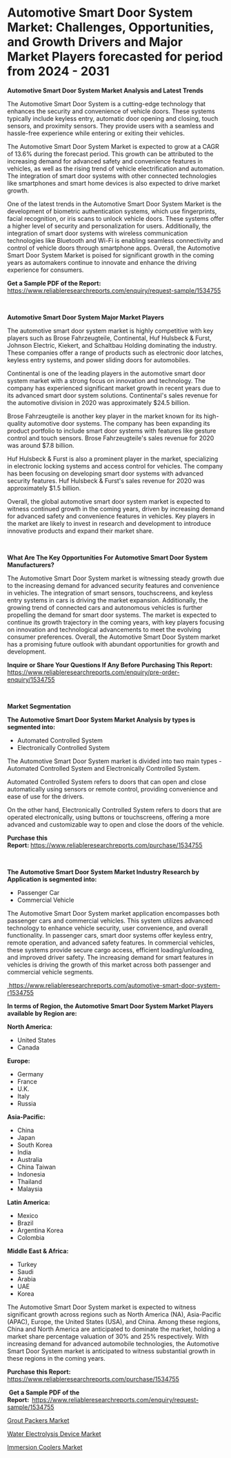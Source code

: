 <p><h1>Automotive Smart Door System Market: Challenges, Opportunities, and Growth Drivers and Major Market Players forecasted for period from 2024 - 2031</h1></p><p><strong>Automotive Smart Door System Market Analysis and Latest Trends</strong></p>
<p><p>The Automotive Smart Door System is a cutting-edge technology that enhances the security and convenience of vehicle doors. These systems typically include keyless entry, automatic door opening and closing, touch sensors, and proximity sensors. They provide users with a seamless and hassle-free experience while entering or exiting their vehicles.</p><p>The Automotive Smart Door System Market is expected to grow at a CAGR of 13.6% during the forecast period. This growth can be attributed to the increasing demand for advanced safety and convenience features in vehicles, as well as the rising trend of vehicle electrification and automation. The integration of smart door systems with other connected technologies like smartphones and smart home devices is also expected to drive market growth.</p><p>One of the latest trends in the Automotive Smart Door System Market is the development of biometric authentication systems, which use fingerprints, facial recognition, or iris scans to unlock vehicle doors. These systems offer a higher level of security and personalization for users. Additionally, the integration of smart door systems with wireless communication technologies like Bluetooth and Wi-Fi is enabling seamless connectivity and control of vehicle doors through smartphone apps. Overall, the Automotive Smart Door System Market is poised for significant growth in the coming years as automakers continue to innovate and enhance the driving experience for consumers.</p></p>
<p><strong>Get a Sample PDF of the Report:&nbsp;</strong> <a href="https://www.reliableresearchreports.com/enquiry/request-sample/1534755">https://www.reliableresearchreports.com/enquiry/request-sample/1534755</a></p>
<p>&nbsp;</p>
<p><strong>Automotive Smart Door System Major Market Players</strong></p>
<p><p>The automotive smart door system market is highly competitive with key players such as Brose Fahrzeugteile, Continental, Huf Hulsbeck & Furst, Johnson Electric, Kiekert, and Schaltbau Holding dominating the industry. These companies offer a range of products such as electronic door latches, keyless entry systems, and power sliding doors for automobiles.</p><p>Continental is one of the leading players in the automotive smart door system market with a strong focus on innovation and technology. The company has experienced significant market growth in recent years due to its advanced smart door system solutions. Continental's sales revenue for the automotive division in 2020 was approximately $24.5 billion.</p><p>Brose Fahrzeugteile is another key player in the market known for its high-quality automotive door systems. The company has been expanding its product portfolio to include smart door systems with features like gesture control and touch sensors. Brose Fahrzeugteile's sales revenue for 2020 was around $7.8 billion.</p><p>Huf Hulsbeck & Furst is also a prominent player in the market, specializing in electronic locking systems and access control for vehicles. The company has been focusing on developing smart door systems with advanced security features. Huf Hulsbeck & Furst's sales revenue for 2020 was approximately $1.5 billion.</p><p>Overall, the global automotive smart door system market is expected to witness continued growth in the coming years, driven by increasing demand for advanced safety and convenience features in vehicles. Key players in the market are likely to invest in research and development to introduce innovative products and expand their market share.</p></p>
<p>&nbsp;</p>
<p><strong>What Are The Key Opportunities For Automotive Smart Door System Manufacturers?</strong></p>
<p><p>The Automotive Smart Door System market is witnessing steady growth due to the increasing demand for advanced security features and convenience in vehicles. The integration of smart sensors, touchscreens, and keyless entry systems in cars is driving the market expansion. Additionally, the growing trend of connected cars and autonomous vehicles is further propelling the demand for smart door systems. The market is expected to continue its growth trajectory in the coming years, with key players focusing on innovation and technological advancements to meet the evolving consumer preferences. Overall, the Automotive Smart Door System market has a promising future outlook with abundant opportunities for growth and development.</p></p>
<p><strong>Inquire or Share Your Questions If Any Before Purchasing This Report:</strong> <a href="https://www.reliableresearchreports.com/enquiry/pre-order-enquiry/1534755">https://www.reliableresearchreports.com/enquiry/pre-order-enquiry/1534755</a></p>
<p>&nbsp;</p>
<p><strong>Market Segmentation</strong></p>
<p><strong>The Automotive Smart Door System Market Analysis by types is segmented into:</strong></p>
<p><ul><li>Automated Controlled System</li><li>Electronically Controlled System</li></ul></p>
<p><p>The Automotive Smart Door System market is divided into two main types - Automated Controlled System and Electronically Controlled System. </p><p>Automated Controlled System refers to doors that can open and close automatically using sensors or remote control, providing convenience and ease of use for the drivers. </p><p>On the other hand, Electronically Controlled System refers to doors that are operated electronically, using buttons or touchscreens, offering a more advanced and customizable way to open and close the doors of the vehicle.</p></p>
<p><strong>Purchase this Report:&nbsp;</strong><a href="https://www.reliableresearchreports.com/purchase/1534755">https://www.reliableresearchreports.com/purchase/1534755</a></p>
<p>&nbsp;</p>
<p><strong>The Automotive Smart Door System Market Industry Research by Application is segmented into:</strong></p>
<p><ul><li>Passenger Car</li><li>Commercial Vehicle</li></ul></p>
<p><p>The Automotive Smart Door System market application encompasses both passenger cars and commercial vehicles. This system utilizes advanced technology to enhance vehicle security, user convenience, and overall functionality. In passenger cars, smart door systems offer keyless entry, remote operation, and advanced safety features. In commercial vehicles, these systems provide secure cargo access, efficient loading/unloading, and improved driver safety. The increasing demand for smart features in vehicles is driving the growth of this market across both passenger and commercial vehicle segments.</p></p>
<p><a href="https://www.reliableresearchreports.com/automotive-smart-door-system-r1534755">&nbsp;https://www.reliableresearchreports.com/automotive-smart-door-system-r1534755</a></p>
<p><strong>In terms of Region, the Automotive Smart Door System Market Players available by Region are:</strong></p>
<p>
    <p> <strong> North America: </strong>
        <ul>
            <li>United States</li>
            <li>Canada</li>
        </ul>
        </p> 
    <p> <strong> Europe: </strong>
        <ul>
            <li>Germany</li>
            <li>France</li>
            <li>U.K.</li>
            <li>Italy</li>
            <li>Russia</li>
        </ul>
        </p> 
    <p> <strong> Asia-Pacific: </strong>
        <ul>
            <li>China</li>
            <li>Japan</li>
            <li>South Korea</li>
            <li>India</li>
            <li>Australia</li>
            <li>China Taiwan</li>
            <li>Indonesia</li>
            <li>Thailand</li>
            <li>Malaysia</li>
        </ul>
        </p> 
    <p> <strong> Latin America: </strong>
        <ul>
            <li>Mexico</li>
            <li>Brazil</li>
            <li>Argentina Korea</li>
            <li>Colombia</li>
        </ul>
        </p> 
    <p> <strong> Middle East & Africa: </strong>
        <ul>
            <li>Turkey</li>
            <li>Saudi</li>
            <li>Arabia</li>
            <li>UAE</li>
            <li>Korea</li>
        </ul>
    </p>
    </p>
<p><p>The Automotive Smart Door System market is expected to witness significant growth across regions such as North America (NA), Asia-Pacific (APAC), Europe, the United States (USA), and China. Among these regions, China and North America are anticipated to dominate the market, holding a market share percentage valuation of 30% and 25% respectively. With increasing demand for advanced automobile technologies, the Automotive Smart Door System market is anticipated to witness substantial growth in these regions in the coming years.</p></p>
<p><strong>Purchase this Report: </strong><a href="https://www.reliableresearchreports.com/purchase/1534755">https://www.reliableresearchreports.com/purchase/1534755</a></p>
<p>&nbsp;<strong>Get a Sample PDF of the Report:&nbsp;&nbsp;</strong><a href="https://www.reliableresearchreports.com/enquiry/request-sample/1534755">https://www.reliableresearchreports.com/enquiry/request-sample/1534755</a></p>
<p><strong></strong></p>
<p><p><a href="https://www.linkedin.com/pulse/grout-packersnbspmarket-focuses-market-share-size-projected-ianne">Grout Packers Market</a></p><p><a href="https://www.linkedin.com/pulse/water-electrolysis-device-market-share-evolution-growth-dvpoe">Water Electrolysis Device Market</a></p><p><a href="https://www.linkedin.com/pulse/immersion-coolersnbspmarket-focuses-market-share-size-cqb0e">Immersion Coolers Market</a></p></p>